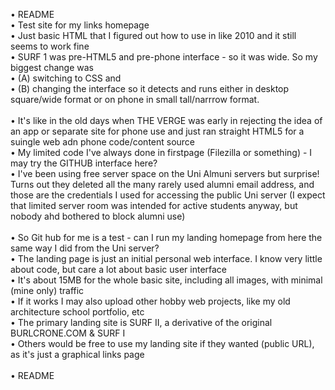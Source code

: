 • README
<br>• Test site for my links homepage
<br>• Just basic HTML that I figured out how to use in like 2010 and it still seems to work fine
<br>• SURF 1 was pre-HTML5 and pre-phone interface - so it was wide. So my biggest change was
<br>• (A) switching to CSS and 
<br>• (B) changing the interface so it detects and runs either in desktop square/wide format or on phone in small tall/narrrow format. 
<br><br>• It's like in the old days when THE VERGE was early in rejecting the idea of an app or separate site for phone use and just ran straight HTML5 for a suingle web adn phone code/content source
<br>• My limited code I've always done in firstpage (Filezilla or something) - I may try the GITHUB interface here?
<br>• I've been using free server space on the Uni Almuni servers but surprise! Turns out they deleted all the many rarely used alumni email address, and those are the credentials I used for accessing the public Uni server (I expect that limited server room was intended for active students anyway, but nobody ahd bothered to block alumni use)
<br><br>• So Git hub for me is a test - can I run my landing homepage from here the same way I did from the Uni server?
<br>• The landing page is just an initial personal web interface. I know very little about code, but care a lot about basic user interface
<br>• It's about 15MB for the whole basic site, including all images, with minimal (mine only) traffic
<br>• If it works I may also upload other hobby web projects, like my old architecture school portfolio, etc
<br>• The primary landing site is SURF II, a derivative of the original BURLCRONE.COM & SURF I
<br>• Others would be free to use my landing site if they wanted (public URL), as it's just a graphical links page
<br><br>• README
